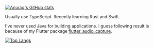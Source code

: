 [![Anurag's GitHub stats](https://github-readme-stats.vercel.app/api?username=ysak-y&count_private=true)](https://github.com/anuraghazra/github-readme-stats)


Usually use TypeScript. Recently learning Rust and Swift.

I've never used Java for building applications. 
I guess following result is because of my Flutter package [flutter_audio_capture](https://github.com/ysak-y/flutter_audio_capture).

[![Top Langs](https://github-readme-stats.vercel.app/api/top-langs/?username=ysak-y)](https://github.com/anuraghazra/github-readme-stats)
